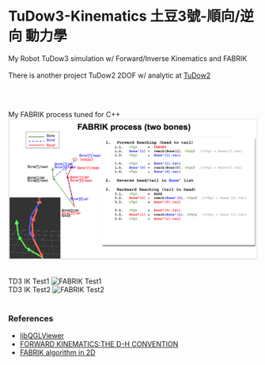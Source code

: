 # TuDow3-Kinematics 土豆3號-順向/逆向 動力學
My Robot TuDow3 simulation w/ Forward/Inverse Kinematics and FABRIK <br/> <br/>
There is another project TuDow2 2DOF w/ analytic at [TuDow2](https://github.com/jmysu/TuDow2_Kinematics)

<br/><br/>


My FABRIK process tuned for C++
![FABRIK Process](gif/FABRIK_Process_0426.png) <br/><br/>

TD3 IK Test1
![FABRIK Test1](gif/TD3_0516_ILoveYou.gif) <br/>
TD3 IK Test2
![FABRIK Test2](gif/TD3_0516_發大財.gif) <br/><br/>

### References
  - [libQGLViewer](http://libqglviewer.com/)
  - [FORWARD KINEMATICS:THE D-H CONVENTION](https://users.cs.duke.edu/~brd/Teaching/Bio/asmb/current/Papers/chap3-forward-kinematics.pdf)
  - [FABRIK algorithm in 2D](http://sean.cm/a/fabrik-algorithm-2d)
